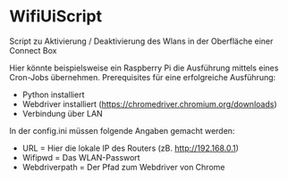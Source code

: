 # WifiUiScript
Script zu Aktivierung / Deaktivierung des Wlans in der Oberfläche einer Connect Box


Hier könnte beispielsweise ein Raspberry Pi die Ausführung mittels eines Cron-Jobs übernehmen.
Prerequisites für eine erfolgreiche Ausführung:
- Python installiert
- Webdriver installiert (https://chromedriver.chromium.org/downloads)
- Verbindung über LAN


In der config.ini müssen folgende Angaben gemacht werden:

- URL = Hier die lokale IP des Routers (zB. http://192.168.0.1)
- Wifipwd = Das WLAN-Passwort
- Webdriverpath = Der Pfad zum Webdriver von Chrome 
